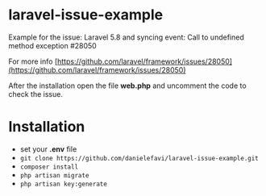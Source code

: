 # laravel-issue-example
Example for the issue: Laravel 5.8 and syncing event: Call to undefined method exception #28050

For more info [https://github.com/laravel/framework/issues/28050](https://github.com/laravel/framework/issues/28050)

After the installation open the file **web.php** and uncomment the code to check the issue.

# Installation
- set your **.env** file
- `git clone https://github.com/danielefavi/laravel-issue-example.git`
- `composer install`
- `php artisan migrate`
- `php artisan key:generate`

